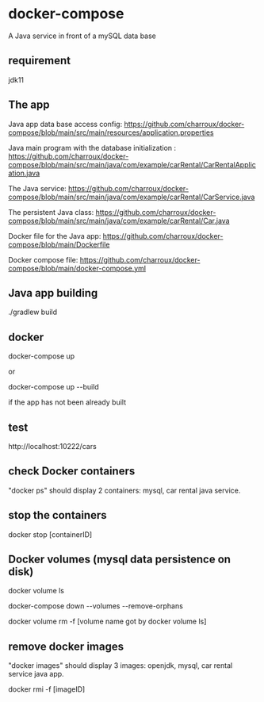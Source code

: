 # docker-compose

A Java service in front of a mySQL data base

## requirement

jdk11

## The app

Java app data base access config: https://github.com/charroux/docker-compose/blob/main/src/main/resources/application.properties

Java main program with the database initialization : https://github.com/charroux/docker-compose/blob/main/src/main/java/com/example/carRental/CarRentalApplication.java

The Java service: https://github.com/charroux/docker-compose/blob/main/src/main/java/com/example/carRental/CarService.java

The persistent Java class: https://github.com/charroux/docker-compose/blob/main/src/main/java/com/example/carRental/Car.java

Docker file for the Java app: https://github.com/charroux/docker-compose/blob/main/Dockerfile

Docker compose file: https://github.com/charroux/docker-compose/blob/main/docker-compose.yml

## Java app building

./gradlew build

## docker

docker-compose up
 
or 

docker-compose up --build

if the app has not been already built

## test

http://localhost:10222/cars

## check Docker containers

"docker ps" should display 2 containers: mysql, car rental java service.

## stop the containers

docker stop [containerID] 

## Docker volumes (mysql data persistence on disk)

docker volume ls

docker-compose down --volumes --remove-orphans  

docker volume rm -f [volume name got by docker volume ls]

## remove docker images

"docker images" should display 3 images: openjdk, mysql, car rental service java app.

docker rmi -f [imageID]

